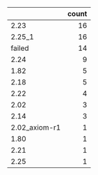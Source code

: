|               |   count |
|:--------------|--------:|
| 2.23          |      16 |
| 2.25_1        |      16 |
| failed        |      14 |
| 2.24          |       9 |
| 1.82          |       5 |
| 2.18          |       5 |
| 2.22          |       4 |
| 2.02          |       3 |
| 2.14          |       3 |
| 2.02_axiom-r1 |       1 |
| 1.80          |       1 |
| 2.21          |       1 |
| 2.25          |       1 |